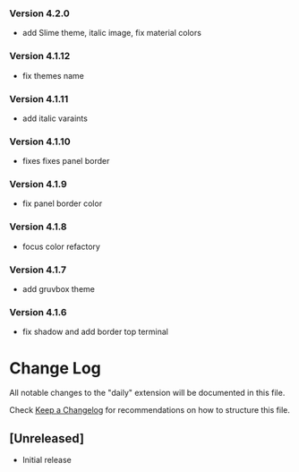 ### Version 4.2.0
- add Slime theme, italic image, fix material colors

### Version 4.1.12
- fix themes name

### Version 4.1.11
- add italic varaints

### Version 4.1.10
- fixes fixes panel border

### Version 4.1.9
- fix panel border color

### Version 4.1.8
- focus color refactory

### Version 4.1.7
- add gruvbox theme

### Version 4.1.6
- fix shadow and add border top terminal

# Change Log
All notable changes to the "daily" extension will be documented in this file.

Check [Keep a Changelog](http://keepachangelog.com/) for recommendations on how to structure this file.

## [Unreleased]
- Initial release
